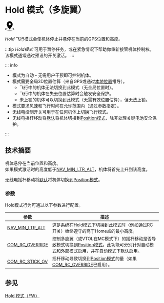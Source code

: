 # Hold 模式（多旋翼）

<img src="../../assets/site/position_fixed.svg" title="Position fix required (e.g. GPS)" width="30px" />

_Hold_ 飞行模式会使机体停止并悬停在当前的GPS位置和高度。

:::tip
_Hold模式_ 可用于暂停任务，或在紧急情况下帮助你重新接管机体控制权。  
该模式通常通过预设的开关激活。
:::

::: info

- 模式为自动 - 无需用户干预即可控制机体。
- 模式需要全局3D位置估算（来自GPS或通过[本地位置](../ros/external_position_estimation.md#enabling-auto-modes-with-a-local-position)推导）。
  - 飞行中的机体无法切换到此模式（无全局位置时）。
  - 飞行中的机体在失去位置估算时会触发安全保护。
  - 未上锁的机体可以切换到此模式（无需有效位置估算），但无法上锁。
- 模式要求风速和飞行时间在允许范围内（通过参数指定）。
- 无线电控制开关可用于在任何机体上切换飞行模式。
- 无线电摇杆移动将[默认](#COM_RC_OVERRIDE)将机体切换到[Position模式](../flight_modes_mc/position.md)，除非处理关键电池安全保护。

<!-- https://github.com/PX4/PX4-Autopilot/blob/main/src/modules/commander/ModeUtil/mode_requirements.cpp -->

:::

## 技术摘要

机体悬停在当前位置和高度。  
如果模式激活时的高度低于[NAV_MIN_LTR_ALT](#NAV_MIN_LTR_ALT)，机体将首先上升到该高度。

无线电摇杆移动将[默认](#COM_RC_OVERRIDE)将机体切换到[Position模式](../flight_modes_mc/position.md)。

### 参数

Hold模式行为可通过以下参数进行配置。

| 参数                                                                                               | 描述                                                                                                                                                                                                                                                       |
| --------------------------------------------------------------------------------------------------- | ---------------------------------------------------------------------------------------------------------------------------------------------------------------------------------------------------------------------------------------------------------- |
| <a id="NAV_MIN_LTR_ALT"></a>[NAV_MIN_LTR_ALT](../advanced_config/parameter_reference.md#NAV_MIN_LTR_ALT) | 这是系统在Hold模式下切换到此模式时（例如通过RC开关）始终遵守的高于Home点的最小高度。                                                                                                                                                                     |
| <a id="COM_RC_OVERRIDE"></a>[COM_RC_OVERRIDE](../advanced_config/parameter_reference.md#COM_RC_OVERRIDE) | 控制多旋翼（或VTOL在MC模式下）的摇杆移动是否导致模式切换到[Position模式](../flight_modes_mc/position.md)。此功能可分别针对自动模式和外部模式启用，并在自动模式下默认启用。                                                                                   |
| <a id="COM_RC_STICK_OV"></a>[COM_RC_STICK_OV](../advanced_config/parameter_reference.md#COM_RC_STICK_OV) | 摇杆移动导致切换到[Position模式](../flight_modes_mc/position.md)的量（如果[COM_RC_OVERRIDE](#COM_RC_OVERRIDE)已启用）。                                                                                                                                  |

<!-- Code for this here: https://github.com/PX4/PX4-Autopilot/blob/main/src/modules/navigator/loiter.cpp#L61 -->

## 参见

[Hold 模式（FW）](../flight_modes_fw/hold.md)